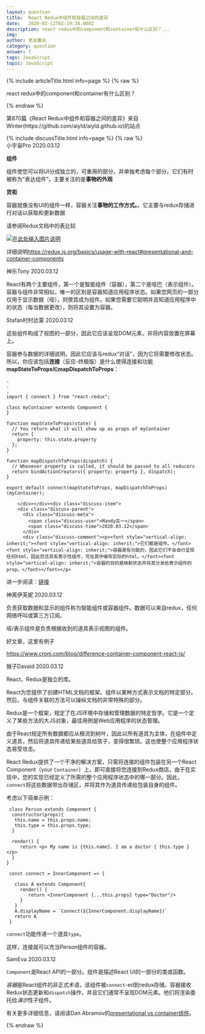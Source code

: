 ```yaml
---
layout: question
title:  React Redux中组件和容器之间的差异
date:   2020-03-12T02:19:38.000Z
description: react redux中的component和container有什么区别？...
img: 
author: 老丝番长
category: question
answer: 7
tags: JavaScript
topic: JavaScript
---
```

<div class="article-root">
  <div class="article">
    {% include articleTitle.html info=page %}
    {% raw %}
    <div class="article-content"><p><font style="vertical-align: inherit;"><font style="vertical-align: inherit;">react redux中的component和container有什么区别？</font></font></p></div>
    {% endraw %}
  </div>
  <p class="winter_mark">第870篇《React Redux中组件和容器之间的差异》来自Winter(https://github.com/aiyld/aiyld.github.io)的站点</p>
  <div class="discuss-wrapper">
    {% include discussTitle.html info=page %}
    {% raw %}
    <div class="discuss-list">
    <div class="discuss-item">
        <div class="discuss-parent">
          <div class="discuss-meta">
            <span class="discuss-user">小宇宙Pro</span>
            <span class="discuss-time">2020.03.12</span>
          </div>
          <div class="discuss-comment"><p><strong><font style="vertical-align: inherit;"><font style="vertical-align: inherit;">组件</font></font></strong></p>

<p><font style="vertical-align: inherit;"><font style="vertical-align: inherit;">组件使您可以将UI分成独立的，可重用的部分，并单独考虑每个部分。</font><font style="vertical-align: inherit;">它们有时被称为“表达组件”，主要关注的是</font></font><strong><font style="vertical-align: inherit;"><font style="vertical-align: inherit;">事物的外观</font></font></strong></p>

<p><strong><font style="vertical-align: inherit;"><font style="vertical-align: inherit;">货柜</font></font></strong></p>

<p><font style="vertical-align: inherit;"><font style="vertical-align: inherit;">容器就像没有UI的组件一样，容器关注</font></font><strong><font style="vertical-align: inherit;"><font style="vertical-align: inherit;">事物的工作方式。</font></font></strong><font style="vertical-align: inherit;"><font style="vertical-align: inherit;">。</font><font style="vertical-align: inherit;">它主要与redux存储进行对话以获取和更新数据</font></font></p>

<p><font style="vertical-align: inherit;"><font style="vertical-align: inherit;">请参阅Redux文档中的表比较</font></font></p>

<p><a href="https://i.stack.imgur.com/o0GHZ.png" rel="nofollow noreferrer"><img src="https://i.stack.imgur.com/o0GHZ.png" alt="在此处输入图片说明"></a></p>

<p><font style="vertical-align: inherit;"><font style="vertical-align: inherit;">详细说明</font></font><a href="https://redux.js.org/basics/usage-with-react#presentational-and-container-components" rel="nofollow noreferrer"><font style="vertical-align: inherit;"><font style="vertical-align: inherit;">https://redux.js.org/basics/usage-with-react#presentational-and-container-components</font></font></a></p></div>
        </div></div><div class="discuss-item">
        <div class="discuss-parent">
          <div class="discuss-meta">
            <span class="discuss-user">神乐Tony</span>
            <span class="discuss-time">2020.03.12</span>
          </div>
          <div class="discuss-comment"><p><font style="vertical-align: inherit;"><font style="vertical-align: inherit;">React有两个主要组件，第一个是智能组件（容器），第二个是哑巴（表示组件）。</font><font style="vertical-align: inherit;">容器与组件非常相似，唯一的区别是容器知道应用程序状态。</font><font style="vertical-align: inherit;">如果您网页的一部分仅用于显示数据（哑），则使其成为组件。</font><font style="vertical-align: inherit;">如果您需要它聪明并且知道应用程序中的状态（每当数据更改），则将其设置为容器。</font></font></p></div>
        </div></div><div class="discuss-item">
        <div class="discuss-parent">
          <div class="discuss-meta">
            <span class="discuss-user">Stafan村村达蒙</span>
            <span class="discuss-time">2020.03.12</span>
          </div>
          <div class="discuss-comment"><p><font style="vertical-align: inherit;"><font style="vertical-align: inherit;">这些组件构成了视图的一部分，因此它应该呈现DOM元素，并将内容放置在屏幕上。</font></font></p>

<p><font style="vertical-align: inherit;"><font style="vertical-align: inherit;">容器参与数据的详细说明，因此它应该与redux“对话”，因为它将需要修改状态。</font><font style="vertical-align: inherit;">所以，你应该包括</font></font><strong><font style="vertical-align: inherit;"><font style="vertical-align: inherit;">连接</font></font></strong><font style="vertical-align: inherit;"><font style="vertical-align: inherit;">（反应-终极版）是什么使得连接和功能</font></font><strong><font style="vertical-align: inherit;"><font style="vertical-align: inherit;">mapStateToProps</font></font></strong><font style="vertical-align: inherit;"><font style="vertical-align: inherit;">和</font></font><strong><font style="vertical-align: inherit;"><font style="vertical-align: inherit;">mapDispatchToProps</font></font></strong><font style="vertical-align: inherit;"><font style="vertical-align: inherit;">：</font></font></p>

<pre><code>.<font></font>
.<font></font>
.<font></font>
import { connect } from "react-redux";<font></font>
<font></font>
class myContainer extends Component {<font></font>
}<font></font>
<font></font>
function mapStateToProps(state) {<font></font>
  // You return what it will show up as props of myContainer<font></font>
  return {<font></font>
    property: this.state.property<font></font>
  };<font></font>
}<font></font>
<font></font>
function mapDispatchToProps(dispatch) {<font></font>
  // Whenever property is called, it should be passed to all reducers<font></font>
  return bindActionCreators({ property: property }, dispatch);<font></font>
}<font></font>
<font></font>
export default connect(mapStateToProps, mapDispatchToProps)(myContainer);<font></font>
</code></pre></div>
        </div></div><div class="discuss-item">
        <div class="discuss-parent">
          <div class="discuss-meta">
            <span class="discuss-user">Mandy古一</span>
            <span class="discuss-time">2020.03.12</span>
          </div>
          <div class="discuss-comment"><p><font style="vertical-align: inherit;"><font style="vertical-align: inherit;">它们都是组件。</font><font style="vertical-align: inherit;">容器是有功能的，因此它们不会自行呈现任何html，因此您还具有表示性组件，可在其中编写实际的html。</font><font style="vertical-align: inherit;">容器的目的是映射状态并将其分发给表示组件的prop。</font></font></p>

<p><font style="vertical-align: inherit;"><font style="vertical-align: inherit;">进一步阅读：</font></font><a href="https://medium.com/@dan_abramov/smart-and-dumb-components-7ca2f9a7c7d0" rel="nofollow noreferrer"><font style="vertical-align: inherit;"><font style="vertical-align: inherit;">链接</font></font></a></p></div>
        </div></div><div class="discuss-item">
        <div class="discuss-parent">
          <div class="discuss-meta">
            <span class="discuss-user">神离伊芙妮</span>
            <span class="discuss-time">2020.03.12</span>
          </div>
          <div class="discuss-comment"><p><font style="vertical-align: inherit;"><font style="vertical-align: inherit;">负责获取数据和显示的组件称为智能组件或容器组件。</font><font style="vertical-align: inherit;">数据可以来自redux，任何网络呼叫或第三方订阅。</font></font></p>

<p><font style="vertical-align: inherit;"><font style="vertical-align: inherit;">哑/表示组件是负责根据收到的道具表示视图的组件。 </font></font></p>

<p><font style="vertical-align: inherit;"><font style="vertical-align: inherit;">好文章，这里有例子 </font></font></p>

<p><a href="https://www.cronj.com/blog/difference-container-component-react-js/" rel="nofollow noreferrer"><font style="vertical-align: inherit;"><font style="vertical-align: inherit;">https://www.cronj.com/blog/difference-container-component-react-js/</font></font></a></p></div>
        </div></div><div class="discuss-item">
        <div class="discuss-parent">
          <div class="discuss-meta">
            <span class="discuss-user">猴子Davaid</span>
            <span class="discuss-time">2020.03.12</span>
          </div>
          <div class="discuss-comment"><p><font style="vertical-align: inherit;"><font style="vertical-align: inherit;">React，Redux是独立的库。</font></font></p>

<p><font style="vertical-align: inherit;"><font style="vertical-align: inherit;">React为您提供了创建HTML文档的框架。</font><font style="vertical-align: inherit;">组件以某种方式表示文档的特定部分。</font><font style="vertical-align: inherit;">然后，与组件关联的方法可以操纵文档的非常特殊的部分。</font></font></p>

<p><font style="vertical-align: inherit;"><font style="vertical-align: inherit;">Redux是一个框架，规定了在JS环境中存储和管理数据的特定哲学。</font><font style="vertical-align: inherit;">它是一个定义了某些方法的大JS对象，最佳用例是Web应用程序的状态管理。</font></font></p>

<p><font style="vertical-align: inherit;"><font style="vertical-align: inherit;">由于React规定所有数据都应从根流到树叶，因此以所有道具为主体，在组件中定义道具，然后将道具传递给某些道具给孩子，变得很繁琐。</font><font style="vertical-align: inherit;">这也使整个应用程序状态易受攻击。</font></font></p>

<p><font style="vertical-align: inherit;"><font style="vertical-align: inherit;">React Redux提供了一个干净的解决方案，只需将连接的组件包装在另一个React Component（your </font></font><code>Container</code><font style="vertical-align: inherit;"><font style="vertical-align: inherit;">）上</font><font style="vertical-align: inherit;">，即可直接将您连接到Redux商店</font><font style="vertical-align: inherit;">。</font><font style="vertical-align: inherit;">由于在实现中，您的实现已经定义了所需的整个应用程序状态中的哪一部分。</font><font style="vertical-align: inherit;">因此，</font></font><code>connect</code><font style="vertical-align: inherit;"><font style="vertical-align: inherit;">将这些数据带出存储区，并将其作为道具传递给包装自身的组件。</font></font></p>

<p><font style="vertical-align: inherit;"><font style="vertical-align: inherit;">考虑以下简单示例：</font></font></p>

<pre><code> class Person extends Component {<font></font>
  constructor(props){<font></font>
   this.name = this.props.name;<font></font>
   this.type = this.props.type;<font></font>
  }<font></font>
<font></font>
  render() {<font></font>
     return &lt;p&gt; My name is {this.name}. I am a doctor { this.type } &lt;/p&gt;<font></font>
  }<font></font>
}<font></font>
<font></font>
 const connect = InnerComponent =&gt; { <font></font>
<font></font>
   class A extends Component{<font></font>
     render() {<font></font>
        return &lt;InnerComponent {...this.props} type="Doctor"/&gt;<font></font>
     }<font></font>
   } <font></font>
   A.displayName = `Connect(${InnerComponent.displayName})`<font></font>
   return A<font></font>
 }<font></font>
</code></pre>

<p><code>connect</code><font style="vertical-align: inherit;"><font style="vertical-align: inherit;">功能传递一个道具</font></font><code>type</code><font style="vertical-align: inherit;"><font style="vertical-align: inherit;">。</font></font></p>

<p><font style="vertical-align: inherit;"><font style="vertical-align: inherit;">这样，连接就可以充当Person组件的容器。</font></font></p></div>
        </div></div><div class="discuss-item">
        <div class="discuss-parent">
          <div class="discuss-meta">
            <span class="discuss-user">SamEva</span>
            <span class="discuss-time">2020.03.12</span>
          </div>
          <div class="discuss-comment"><p><code>Component</code><font style="vertical-align: inherit;"><font style="vertical-align: inherit;">是React API的一部分。</font><font style="vertical-align: inherit;">组件是描述React UI的一部分的类或函数。</font></font></p>

<p><em><font style="vertical-align: inherit;"><font style="vertical-align: inherit;">容器</font></font></em><font style="vertical-align: inherit;"><font style="vertical-align: inherit;">是React组件的非正式术语，该组件被</font></font><code>connect</code><font style="vertical-align: inherit;"><font style="vertical-align: inherit;">-ed到redux存储。</font><font style="vertical-align: inherit;">容器接收Redux状态更新和</font></font><code>dispatch</code><font style="vertical-align: inherit;"><font style="vertical-align: inherit;">操作，并且它们通常不呈现DOM元素。</font><font style="vertical-align: inherit;">他们将渲染委托给</font></font><em><font style="vertical-align: inherit;"><font style="vertical-align: inherit;">演示</font></font></em><font style="vertical-align: inherit;"><font style="vertical-align: inherit;">性子组件。</font></font></p>

<p><font style="vertical-align: inherit;"><font style="vertical-align: inherit;">有关更多详细信息，请阅读</font><font style="vertical-align: inherit;">Dan Abramov的</font></font><a href="https://medium.com/@dan_abramov/smart-and-dumb-components-7ca2f9a7c7d0" rel="noreferrer"><font style="vertical-align: inherit;"><font style="vertical-align: inherit;">presentational vs container组件</font></font></a><font style="vertical-align: inherit;"><font style="vertical-align: inherit;">。</font></font></p></div>
        </div></div>
    </div>
    {% endraw %}
  </div>
<div>
